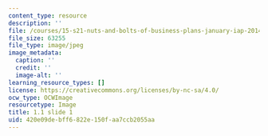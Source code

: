```yaml
---
content_type: resource
description: ''
file: /courses/15-s21-nuts-and-bolts-of-business-plans-january-iap-2014/420e09debff6822e150faa7ccb2055aa_Slide1.JPG
file_size: 63255
file_type: image/jpeg
image_metadata:
  caption: ''
  credit: ''
  image-alt: ''
learning_resource_types: []
license: https://creativecommons.org/licenses/by-nc-sa/4.0/
ocw_type: OCWImage
resourcetype: Image
title: 1.1 slide 1
uid: 420e09de-bff6-822e-150f-aa7ccb2055aa
---
```

